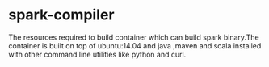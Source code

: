 # spark-compiler
The resources required to build container which can build spark binary.The container is built on top of ubuntu:14.04 and java ,maven and scala installed with other command line utilities like python and curl.
